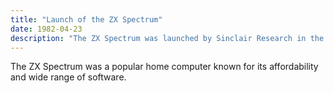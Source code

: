 ```yaml
---
title: "Launch of the ZX Spectrum"
date: 1982-04-23
description: "The ZX Spectrum was launched by Sinclair Research in the United Kingdom."
---
```


The ZX Spectrum was a popular home computer known for its affordability and wide range of software.
